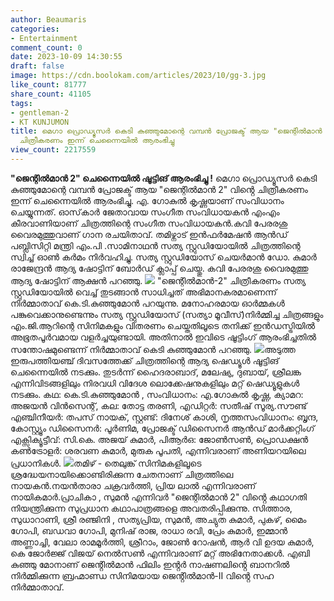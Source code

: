 ```yaml
---
author: Beaumaris
categories:
- Entertainment
comment_count: 0
date: 2023-10-09 14:30:55
draft: false
image: https://cdn.boolokam.com/articles/2023/10/gg-3.jpg
like_count: 81777
share_count: 41105
tags:
- gentleman-2
- KT KUNJUMON
title: മെഗാ പ്രൊഡ്യൂസർ കെടി കുഞ്ഞുമോന്റെ വമ്പൻ പ്രോജക്ട് ആയ "ജെന്റിൽമാൻ 2" വിൻ്റെ
  ചിത്രീകരണം ഇന്ന് ചെന്നൈയിൽ ആരംഭിച്ചു
view_count: 2217559
---
```


**"ജെന്റിൽമാൻ 2" ചെന്നൈയിൽ ഷൂട്ടിങ് ആരംഭിച്ചു !** മെഗാ പ്രൊഡ്യൂസർ കെടി കുഞ്ഞുമോന്റെ വമ്പൻ പ്രോജക്ട് ആയ "ജെന്റിൽമാൻ 2" വിൻ്റെ ചിത്രീകരണം ഇന്ന് ചെന്നൈയിൽ ആരംഭിച്ചു. എ. ഗോകുൽ കൃഷ്ണയാണ് സംവിധാനം ചെയ്യുന്നത്. ഓസ്‌കാർ ജേതാവായ സംഗീത സംവിധായകൻ എംഎം കീരവാണിയാണ് ചിത്രത്തിന്റെ സം​ഗീത സംവിധായകൻ.കവി പേരരശു വൈരമുത്തുവാണ് ​ഗാന രചയിതാവ്. തമിഴ്നാട് ഇൻഫർമേഷൻ ആൻഡ് പബ്ലിസിറ്റി മന്ത്രി എം.പി .സാമിനാഥൻ സത്യ സ്റ്റുഡിയോയിൽ ചിത്രത്തിന്റെ സ്വിച്ച് ഓൺ കർമം നിർവഹിച്ചു. സത്യ സ്റ്റുഡിയോസ് ചെയർമാൻ ഡോ. കുമാർ രാജേന്ദ്രൻ ആദ്യ ഷോട്ടിന് ബോർഡ് ക്ലാപ്പ് ചെയ്തു. കവി പേരരശു വൈരമുത്തു ആദ്യ ഷോട്ടിന് ആക്ഷൻ പറഞ്ഞു. ![](https://cdn.boolokam.com/articles/2023/10/gg-3.jpg) "ജെന്റിൽമാൻ-2" ചിത്രീകരണം സത്യ സ്റ്റുഡിയോയിൽ വെച്ച് തുടങ്ങാൻ സാധിച്ചത് അഭിമാനകരമാണെന്ന് നിർമ്മാതാവ് കെ.ടി.കുഞ്ഞുമോൻ പറയുന്നു. മനോഹരമായ ഓർമ്മകൾ പങ്കുവെക്കാനുണ്ടെന്നും സത്യ സ്റ്റുഡിയോസ് (സത്യാ മൂവീസ്)നിർമ്മിച്ച ചിത്രങ്ങളും എം.ജി.ആറിന്റെ സിനിമകളും വിതരണം ചെയ്തതിലൂടെ തനിക്ക് ഇൻഡസ്ട്രിയിൽ അഭൂതപൂർവമായ വളർച്ചയുണ്ടായി. അതിനാൽ ഇവിടെ ഷൂട്ടിംഗ് ആരംഭിച്ചതിൽ സന്തോഷമുണ്ടെന്ന് നിർമ്മാതാവ് കെടി കുഞ്ഞുമോൻ പറഞ്ഞു. ![](https://cdn.boolokam.com/articles/2023/10/gg-2.jpg)അടുത്ത ഇരുപത്തിയഞ്ച് ദിവസത്തേക്ക് ചിത്രത്തിന്റെ ആദ്യ ഷെഡ്യൂൾ ഷൂട്ടിങ് ചെന്നൈയിൽ നടക്കും. തുടർന്ന് ഹൈദരാബാദ്, മലേഷ്യ, ദുബായ്, ശ്രീലങ്ക എന്നിവിടങ്ങളിലും നിരവധി വിദേശ ലൊക്കേഷനുകളിലും മറ്റ് ഷെഡ്യൂളുകൾ നടക്കും. കഥ: കെ.ടി.കുഞ്ഞുമോൻ , സംവിധാനം: എ.ഗോകുൽ കൃഷ്ണ, ക്യാമറ: അജയൻ വിൻസെന്റ്, കല: തോട്ട തരണി, എഡിറ്റർ: സതീഷ് സൂര്യ.സൗണ്ട് എഞ്ചിനീയർ: തപസ് നായക്, സ്റ്റണ്ട്: ദിനേശ് കാശി, നൃത്തസംവിധാനം: ബൃന്ദ, കോസ്റ്റ്യൂം ഡിസൈനർ: പൂർണിമ, പ്രോജക്ട് ഡിസൈനർ ആൻഡ് മാർക്കറ്റിംഗ് എക്സിക്യൂട്ടീവ്: സി.കെ. അജയ് കുമാർ, പിആർഒ: ജോൺസൺ, പ്രൊഡക്ഷൻ കൺട്രോളർ: ശരവണ കുമാർ, മുരുക പൂപതി, എന്നിവരാണ് അണിയറയിലെ പ്രധാനികൾ. ![](https://cdn.boolokam.com/articles/2023/10/gg-4.jpg)തമിഴ് - തെലുങ്ക് സിനിമകളിലൂടെ ശ്രദ്ധേയനായിക്കൊണ്ടിരിക്കുന്ന ചേതനാണ് ചിത്രത്തിലെ നായകൻ.നയൻതാരാ ചക്രവർത്തി, പ്രിയ ലാൽ എന്നിവരാണ് നായികമാർ.പ്രാചികാ , സുമൻ എന്നിവർ "ജെന്റിൽമാൻ 2" വിൻ്റെ കഥാഗതി നിയന്ത്രിക്കുന്ന സുപ്രധാന കഥാപാത്രങ്ങളെ അവതരിപ്പിക്കുന്നു. സിത്താര, സുധാറാണി, ശ്രീ രഞ്ജിനി , സത്യപ്രിയ, സുമൻ, അച്യുത കുമാർ, പുകഴ്, മൈം ഗോപി, ബഡവാ ഗോപി, മുനിഷ് രാജ, രാധാ രവി, പ്രേം കുമാർ, ഇമ്മാൻ അണ്ണാച്ചി, വേലാ രാമമൂർത്തി, ശ്രീറാം, ജോൺ റോഷൻ, ആർ വി ഉദയ കുമാർ, കെ ജോർജ്ജ് വിജയ് നെൽസൺ എന്നിവരാണ് മറ്റ് അഭിനേതാക്കൾ. എബി കുഞ്ഞു മോനാണ് ജെൻ്റിൽമാൻ ഫിലിം ഇൻ്റർ നാഷണലിൻ്റെ ബാനറിൽ നിർമ്മിക്കുന്ന ബ്രഹ്മാണ്ഡ സിനിമയായ ജെൻ്റിൽമാൻ-II വിൻ്റെ സഹ നിർമ്മാതാവ്.